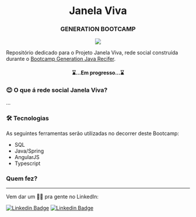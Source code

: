 <h1 align="center">Janela Viva</h1>
<h3 align="center">GENERATION BOOTCAMP</h3>

<p align="center">
  <img src="https://github.com/fabiomrm/generation/blob/main/generation_21-10-2021-09-00-34-863_T.jpeg?raw=true" />
</p>

</p>
	Repositório dedicado para o Projeto Janela Viva, rede social construída durante o <a href="https://brazil.generation.org/">Bootcamp Generation Java Recifer</a>.
</p>
<h4 align="center"> 
	⌛...Em progresso...⌛
</h4>

### 😊 O que á rede social Janela Viva?

<p align="left">...</p>

### 🛠 Tecnologias

As seguintes ferramentas serão utilizadas no decorrer deste Bootcamp:

- SQL
- Java/Spring
- AngularJS
- Typescript

### Quem fez?

---

Vem dar um 👋🏽 pra gente no LinkedIn:

[![Linkedin Badge](https://img.shields.io/badge/-luanasiqueira-blue?style=flat-square&logo=Linkedin&logoColor=white&link=https://www.linkedin.com/in/luana-chaves-siqueira/)](https://www.linkedin.com/in/luana-chaves-siqueira/)
[![Linkedin Badge](https://img.shields.io/badge/-fabiomrm-blue?style=flat-square&logo=Linkedin&logoColor=white&link=https://www.linkedin.com/in/fabiomrm/)](https://www.linkedin.com/in/fabiomrm/)
